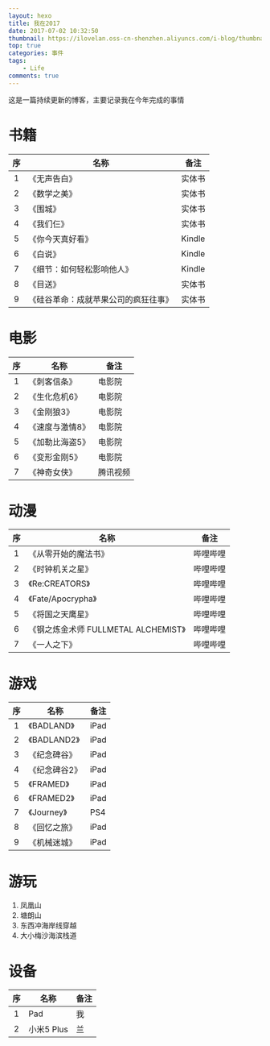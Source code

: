 ```yaml
---
layout: hexo
title: 我在2017
date: 2017-07-02 10:32:50
thumbnail: https://ilovelan.oss-cn-shenzhen.aliyuncs.com/i-blog/thumbnail/2017/2017-07-02.png
top: true
categories: 事件
tags:
    - Life
comments: true
---
```


这是一篇持续更新的博客，主要记录我在今年完成的事情

# 书籍

序 | 名称 | 备注
:---: | --- | ---
1 | 《无声告白》 | 实体书
2 | 《数学之美》 | 实体书
3 | 《围城》 | 实体书
4 | 《我们仨》 | 实体书
5 | 《你今天真好看》 | Kindle
6 | 《白说》 | Kindle
7 | 《细节：如何轻松影响他人》 | Kindle
8 | 《目送》 | 实体书
9 | 《硅谷革命：成就苹果公司的疯狂往事》 | 实体书

# 电影

序 | 名称 | 备注
:---: | -- | ---
1 | 《刺客信条》 | 电影院
2 | 《生化危机6》 | 电影院
3 | 《金刚狼3》 | 电影院
4 | 《速度与激情8》 | 电影院
5 | 《加勒比海盗5》 | 电影院
6 | 《变形金刚5》 | 电影院
7 | 《神奇女侠》 | 腾讯视频

# 动漫

序 | 名称 | 备注
:---: | -- | ---
1 | 《从零开始的魔法书》 | 哔哩哔哩
2 | 《时钟机关之星》 | 哔哩哔哩
3 | 《Re:CREATORS》 | 哔哩哔哩
4 | 《Fate/Apocrypha》 | 哔哩哔哩
5 | 《将国之天鹰星》 | 哔哩哔哩
6 | 《钢之炼金术师 FULLMETAL ALCHEMIST》 | 哔哩哔哩
7 | 《一人之下》 | 哔哩哔哩

# 游戏

序 | 名称 | 备注
:---: | -- | ---
1 | 《BADLAND》 | iPad
2 | 《BADLAND2》 | iPad
3 | 《纪念碑谷》 | iPad
4 | 《纪念碑谷2》 | iPad
5 | 《FRAMED》 | iPad
6 | 《FRAMED2》 | iPad
7 | 《Journey》 | PS4
8 | 《回忆之旅》 | iPad
9 | 《机械迷城》 | iPad

# 游玩

1. 凤凰山
2. 塘朗山
3. 东西冲海岸线穿越
4. 大小梅沙海滨栈道

# 设备

序 | 名称 | 备注
:---: | -- | ---
1 | Pad | 我
2 | 小米5 Plus | 兰